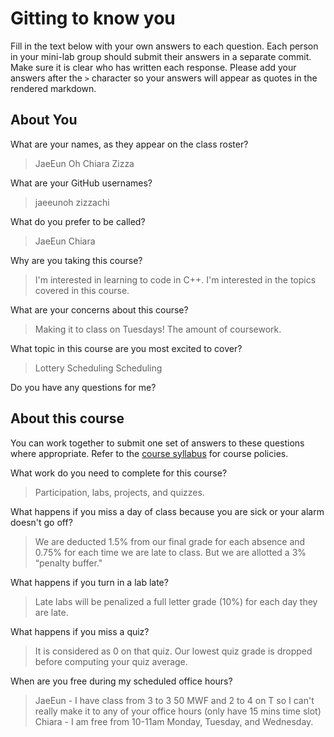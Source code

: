 # Gitting to know you
Fill in the text below with your own answers to each question. Each person in your mini-lab group should submit their answers in a separate commit. Make sure it is clear who has written each response. Please add your answers after the `>` character so your answers will appear as quotes in the rendered markdown.

## About You
What are your names, as they appear on the class roster?
> JaeEun Oh
  Chiara Zizza

What are your GitHub usernames?
> jaeeunoh
  zizzachi

What do you prefer to be called?
> JaeEun
  Chiara

Why are you taking this course?
> I'm interested in learning to code in C++.
  I'm interested in the topics covered in this course.

What are your concerns about this course?
> Making it to class on Tuesdays!
  The amount of coursework.

What topic in this course are you most excited to cover?
> Lottery Scheduling
  Scheduling

Do you have any questions for me?
> 

## About this course
You can work together to submit one set of answers to these questions where appropriate. Refer to the [course syllabus](http://www.cs.grinnell.edu/~curtsinger/teaching/2017S/CSC213/syllabus/) for course policies.

What work do you need to complete for this course?
> Participation, labs, projects, and quizzes. 

What happens if you miss a day of class because you are sick or your alarm doesn't go off?
> We are deducted 1.5% from our final grade for each absence and 0.75% for each time we are late to class. But we are allotted a 3% “penalty buffer."

What happens if you turn in a lab late?
> Late labs will be penalized a full letter grade (10%) for each day they are late.

What happens if you miss a quiz?
> It is considered as 0 on that quiz. Our lowest quiz grade is dropped before computing your quiz average.

When are you free during my scheduled office hours?
> JaeEun - I have class from 3 to 3 50 MWF and 2 to 4 on T so I can't really make it to any of your office hours (only have 15 mins time slot)
  Chiara - I am free from 10-11am Monday, Tuesday, and Wednesday.


